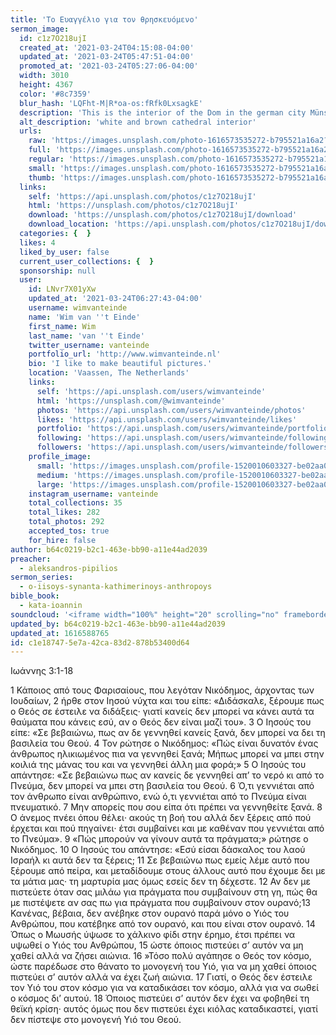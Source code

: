 ```yaml
---
title: 'Το Ευαγγέλιο για τον θρησκευόμενο'
sermon_image:
  id: c1z7O218ujI
  created_at: '2021-03-24T04:15:08-04:00'
  updated_at: '2021-03-24T05:47:51-04:00'
  promoted_at: '2021-03-24T05:27:06-04:00'
  width: 3010
  height: 4367
  color: '#8c7359'
  blur_hash: 'LQFht-M|R*oa-os:fRfk0LxsagkE'
  description: 'This is the interior of the Dom in the german city Münster.'
  alt_description: 'white and brown cathedral interior'
  urls:
    raw: 'https://images.unsplash.com/photo-1616573535272-b795521a16a2?ixid=MnwxNjM3NDl8MHwxfGFsbHwyMHx8fHx8fDJ8fDE2MTY1ODc0MzI&ixlib=rb-1.2.1'
    full: 'https://images.unsplash.com/photo-1616573535272-b795521a16a2?crop=entropy&cs=srgb&fm=jpg&ixid=MnwxNjM3NDl8MHwxfGFsbHwyMHx8fHx8fDJ8fDE2MTY1ODc0MzI&ixlib=rb-1.2.1&q=85'
    regular: 'https://images.unsplash.com/photo-1616573535272-b795521a16a2?crop=entropy&cs=tinysrgb&fit=max&fm=jpg&ixid=MnwxNjM3NDl8MHwxfGFsbHwyMHx8fHx8fDJ8fDE2MTY1ODc0MzI&ixlib=rb-1.2.1&q=80&w=1080'
    small: 'https://images.unsplash.com/photo-1616573535272-b795521a16a2?crop=entropy&cs=tinysrgb&fit=max&fm=jpg&ixid=MnwxNjM3NDl8MHwxfGFsbHwyMHx8fHx8fDJ8fDE2MTY1ODc0MzI&ixlib=rb-1.2.1&q=80&w=400'
    thumb: 'https://images.unsplash.com/photo-1616573535272-b795521a16a2?crop=entropy&cs=tinysrgb&fit=max&fm=jpg&ixid=MnwxNjM3NDl8MHwxfGFsbHwyMHx8fHx8fDJ8fDE2MTY1ODc0MzI&ixlib=rb-1.2.1&q=80&w=200'
  links:
    self: 'https://api.unsplash.com/photos/c1z7O218ujI'
    html: 'https://unsplash.com/photos/c1z7O218ujI'
    download: 'https://unsplash.com/photos/c1z7O218ujI/download'
    download_location: 'https://api.unsplash.com/photos/c1z7O218ujI/download?ixid=MnwxNjM3NDl8MHwxfGFsbHwyMHx8fHx8fDJ8fDE2MTY1ODc0MzI'
  categories: {  }
  likes: 4
  liked_by_user: false
  current_user_collections: {  }
  sponsorship: null
  user:
    id: LNvr7X01yXw
    updated_at: '2021-03-24T06:27:43-04:00'
    username: wimvanteinde
    name: 'Wim van ''t Einde'
    first_name: Wim
    last_name: 'van ''t Einde'
    twitter_username: vanteinde
    portfolio_url: 'http://www.wimvanteinde.nl'
    bio: 'I like to make beautiful pictures.'
    location: 'Vaassen, The Netherlands'
    links:
      self: 'https://api.unsplash.com/users/wimvanteinde'
      html: 'https://unsplash.com/@wimvanteinde'
      photos: 'https://api.unsplash.com/users/wimvanteinde/photos'
      likes: 'https://api.unsplash.com/users/wimvanteinde/likes'
      portfolio: 'https://api.unsplash.com/users/wimvanteinde/portfolio'
      following: 'https://api.unsplash.com/users/wimvanteinde/following'
      followers: 'https://api.unsplash.com/users/wimvanteinde/followers'
    profile_image:
      small: 'https://images.unsplash.com/profile-1520010603327-be02aa065c55?ixlib=rb-1.2.1&q=80&fm=jpg&crop=faces&cs=tinysrgb&fit=crop&h=32&w=32'
      medium: 'https://images.unsplash.com/profile-1520010603327-be02aa065c55?ixlib=rb-1.2.1&q=80&fm=jpg&crop=faces&cs=tinysrgb&fit=crop&h=64&w=64'
      large: 'https://images.unsplash.com/profile-1520010603327-be02aa065c55?ixlib=rb-1.2.1&q=80&fm=jpg&crop=faces&cs=tinysrgb&fit=crop&h=128&w=128'
    instagram_username: vanteinde
    total_collections: 35
    total_likes: 282
    total_photos: 292
    accepted_tos: true
    for_hire: false
author: b64c0219-b2c1-463e-bb90-a11e44ad2039
preacher:
  - aleksandros-pipilios
sermon_series:
  - o-iisoys-synanta-kathimerinoys-anthropoys
bible_book:
  - kata-ioannin
soundcloud: '<iframe width="100%" height="20" scrolling="no" frameborder="no" allow="autoplay" src="https://w.soundcloud.com/player/?url=https%3A//api.soundcloud.com/tracks/728733274%3Fsecret_token%3Ds-B7RCR&color=%23ff5500&inverse=false&auto_play=false&show_user=true"></iframe>'
updated_by: b64c0219-b2c1-463e-bb90-a11e44ad2039
updated_at: 1616588765
id: c1e18747-5e7a-42ca-83d2-878b53400d64
---
```

Iωάννης 3:1-18

1 Κάποιος από τους Φαρισαίους, που λεγόταν Νικόδημος, άρχοντας των Ιουδαίων, 2 ήρθε στον Ιησού νύχτα και του είπε: «Διδάσκαλε, ξέρουμε πως ο Θεός σε έστειλε να διδάξεις· γιατί κανείς δεν μπορεί να κάνει αυτά τα θαύματα που κάνεις εσύ, αν ο Θεός δεν είναι μαζί του». 3 Ο Ιησούς του είπε: «Σε βεβαιώνω, πως αν δε γεννηθεί κανείς ξανά, δεν μπορεί να δει τη βασιλεία του Θεού. 4 Τον ρώτησε ο Νικόδημος: «Πώς είναι δυνατόν ένας άνθρωπος ηλικιωμένος πια να γεννηθεί ξανά; Μήπως μπορεί να μπει στην κοιλιά της μάνας του και να γεννηθεί άλλη μια φορά;» 5 Ο Ιησούς του απάντησε: «Σε βεβαιώνω πως αν κανείς δε γεννηθεί απ’ το νερό κι από το Πνεύμα, δεν μπορεί να μπει στη βασιλεία του Θεού. 6 Ό,τι γεννιέται από τον άνθρωπο είναι ανθρώπινο, ενώ ό,τι γεννιέται από το Πνεύμα είναι πνευματικό. 7 Μην απορείς που σου είπα ότι πρέπει να γεννηθείτε ξανά. 8 Ο άνεμος πνέει όπου θέλει· ακούς τη βοή του αλλά δεν ξέρεις από πού έρχεται και πού πηγαίνει· έτσι συμβαίνει και με καθέναν που γεννιέται από το Πνεύμα». 9 «Πώς μπορούν να γίνουν αυτά τα πράγματα;» ρώτησε ο Νικόδημος. 10 Ο Ιησούς του απάντησε: «Εσύ είσαι δάσκαλος του λαού Ισραήλ κι αυτά δεν τα ξέρεις; 11 Σε βεβαιώνω πως εμείς λέμε αυτό που ξέρουμε από πείρα, και μεταδίδουμε στους άλλους αυτό που έχουμε δει με τα μάτια μας· τη μαρτυρία μας όμως εσείς δεν τη δέχεστε. 12 Αν δεν με πιστεύετε όταν σας μιλάω για πράγματα που συμβαίνουν στη γη, πώς θα με πιστέψετε αν σας πω για πράγματα που συμβαίνουν στον ουρανό;13 Κανένας, βέβαια, δεν ανέβηκε στον ουρανό παρά μόνο ο Υιός του Ανθρώπου, που κατέβηκε από τον ουρανό, και που είναι στον ουρανό. 14 Όπως ο Μωυσής ύψωσε το χάλκινο φίδι στην έρημο, έτσι πρέπει να υψωθεί ο Υιός του Ανθρώπου, 15 ώστε όποιος πιστεύει σ’ αυτόν να μη χαθεί αλλά να ζήσει αιώνια. 16 »Τόσο πολύ αγάπησε ο Θεός τον κόσμο, ώστε παρέδωσε στο θάνατο το μονογενή του Υιό, για να μη χαθεί όποιος πιστεύει σ’ αυτόν αλλά να έχει ζωή αιώνια. 17 Γιατί, ο Θεός δεν έστειλε τον Υιό του στον κόσμο για να καταδικάσει τον κόσμο, αλλά για να σωθεί ο κόσμος δι’ αυτού. 18 Όποιος πιστεύει σ’ αυτόν δεν έχει να φοβηθεί τη θεϊκή κρίση· αυτός όμως που δεν πιστεύει έχει κιόλας καταδικαστεί, γιατί δεν πίστεψε στο μονογενή Υιό του Θεού.
